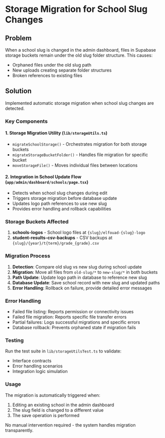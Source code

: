# Storage Migration for School Slug Changes

## Problem
When a school slug is changed in the admin dashboard, files in Supabase storage buckets remain under the old slug folder structure. This causes:
- Orphaned files under the old slug path
- New uploads creating separate folder structures
- Broken references to existing files

## Solution
Implemented automatic storage migration when school slug changes are detected.

### Key Components

#### 1. Storage Migration Utility (`lib/storageUtils.ts`)
- `migrateSchoolStorage()` - Orchestrates migration for both storage buckets
- `migrateStorageBucketFolder()` - Handles file migration for specific bucket
- `moveStorageFile()` - Moves individual files between locations

#### 2. Integration in School Update Flow (`app/admin/dashboard/schools/page.tsx`)
- Detects when school slug changes during edit
- Triggers storage migration before database update
- Updates logo path references to use new slug
- Provides error handling and rollback capabilities

### Storage Buckets Affected
1. **schools-logos** - School logo files at `{slug}/elfouad-{slug}-logo`
2. **student-results-csv-backups** - CSV backups at `{slug}/{year}/t{term}/grade_{grade}.csv`

### Migration Process
1. **Detection**: Compare old slug vs new slug during school update
2. **Migration**: Move all files from `old-slug/*` to `new-slug/*` in both buckets
3. **Path Update**: Update logo path in database to reference new slug
4. **Database Update**: Save school record with new slug and updated paths
5. **Error Handling**: Rollback on failure, provide detailed error messages

### Error Handling
- Failed file listing: Reports permission or connectivity issues
- Failed file migration: Reports specific file transfer errors
- Partial failures: Logs successful migrations and specific errors
- Database rollback: Prevents orphaned state if migration fails

### Testing
Run the test suite in `lib/storageUtilsTest.ts` to validate:
- Interface contracts
- Error handling scenarios
- Integration logic simulation

### Usage
The migration is automatically triggered when:
1. Editing an existing school in the admin dashboard
2. The slug field is changed to a different value
3. The save operation is performed

No manual intervention required - the system handles migration transparently.